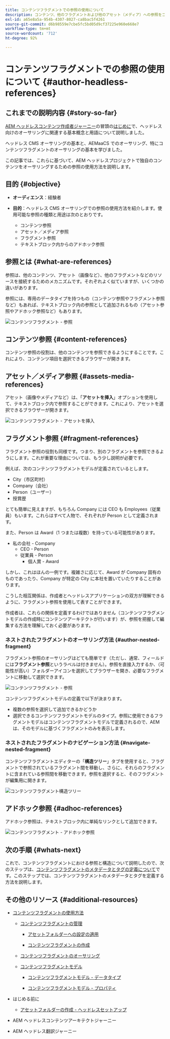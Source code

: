 ```yaml
---
title: コンテンツフラグメントでの参照の使用について
description: コンテンツ、他のフラグメントおよび他のアセット（メディア）への参照をコンテンツフラグメントで使用する方法について説明します。ヘッドレス CMS オーサリング用のネストされたフラグメントの必要性と仕組みを紹介します。
exl-id: a65e8a5a-954b-4307-8027-ca8bac5f4261
source-git-commit: d6b98559e7cbe5fc5bd05d9cf37225e960e668e7
workflow-type: tm+mt
source-wordcount: '712'
ht-degree: 92%

---
```


# コンテンツフラグメントでの参照の使用について {#author-headless-references}

## これまでの説明内容 {#story-so-far}

[AEM ヘッドレスコンテンツ作成者ジャーニー](overview.md)の冒頭の[はじめに](introduction.md)で、ヘッドレス向けのオーサリングに関連する基本概念と用語について説明しました。

ヘッドレス CMS オーサリングの基本と、AEMaaCS でのオーサリング、特にコンテンツフラグメントのオーサリングの基本を学びました。

この記事では、これらに基づいて、AEM ヘッドレスプロジェクトで独自のコンテンツをオーサリングするための参照の使用方法を説明します。

## 目的 {#objective}

* **オーディエンス**：経験者
* **目的**：ヘッドレス CMS オーサリングでの参照の使用方法を紹介します。使用可能な参照の種類と用途は次のとおりです。

   * コンテンツ参照
   * アセット／メディア参照
   * フラグメント参照
   * テキストブロック内からのアドホック参照

## 参照とは {#what-are-references}

参照は、他のコンテンツ、アセット（画像など）、他のフラグメントなどのリソースを接続するためのメカニズムです。それぞれよく似ていますが、いくつかの違いがあります。

参照には、専用のデータタイプを持つもの（コンテンツ参照やフラグメント参照など）もあれば、テキストブロック内の参照として追加されるもの（アセット参照やアドホック参照など）もあります。

![コンテンツフラグメント - 参照](/help/sites-cloud/administering/content-fragments/assets/cf-authoring-overview.png)

## コンテンツ参照 {#content-references}

コンテンツ参照の役割は、他のコンテンツを参照できるようにすることです。これにより、コンテンツ項目を選択できるブラウザーが開きます。

## アセット／メディア参照 {#assets-media-references}

アセット（画像やメディアなど）は、「**アセットを挿入**」オプションを使用して、テキストブロック内で参照することができます。これにより、アセットを選択できるブラウザーが開きます。

![コンテンツフラグメント - アセットを挿入](/help/journey-headless/author/assets/headless-journey-author-references-02.png)

## フラグメント参照 {#fragment-references}

フラグメント参照の役割も同様です。つまり、別のフラグメントを参照できるようにします。これが重要な理由については、もう少し説明が必要です。

例えば、次のコンテンツフラグメントモデルが定義されているとします。

* City（市区町村）
* Company（会社）
* Person（ユーザー）
* 授賞歴

とても簡単に見えますが、もちろん Company には CEO も Employees（従業員）もいます。これらはすべて人物で、それぞれが Person として定義されます。

また、Person は Award（1 つまたは複数）を持っている可能性があります。

* 私の会社 - Company
   * CEO - Person
   * 従業員 - Person
      * 個人賞 - Award

しかし、これはほんの一例です。複雑さに応じて、Award が Company 固有のものであったり、Company が特定の City に本社を置いていたりすることがあります。

こうした相互関係は、作成者とヘッドレスアプリケーションの双方が理解できるように、フラグメント参照を使用して表すことができます。

作成者は、これらの関係を定義するわけではありません（コンテンツフラグメントモデルの作成時にコンテンツアーキテクトが行います）が、参照を把握して編集する方法を理解しておく必要があります。

<!--
![Content Modeling with Content Fragments](/help/journey-headless/developer/assets/headless-modeling-01.png "Content Modeling with Content Fragments")
-->

### ネストされたフラグメントのオーサリング方法 {#author-nested-fragment}

フラグメント参照のオーサリングはどても簡単です（ただし、通常、フィールドには&#x200B;**フラグメント参照**&#x200B;というラベルは付きません）。参照を直接入力するか、（可能性が高い）フォルダーアイコンを選択してブラウザーを開き、必要なフラグメントに移動して選択できます。

![コンテンツフラグメント - 参照](/help/journey-headless/author/assets/headless-journey-author-references-03.png)

コンテンツフラグメントモデルの定義で以下が決まります。

* 複数の参照を選択して追加できるかどうか
* 選択できるコンテンツフラグメントモデルのタイプ。参照に使用できるフラグメントモデルはコンテンツフラグメントモデルで定義されるので、AEM は、そのモデルに基づくフラグメントのみを表示します。

### ネストされたフラグメントのナビゲーション方法 {#navigate-nested-fragment}

コンテンツフラグメントエディターの「**構造ツリー**」タブを使用すると、フラグメントで参照されているフラグメント間を移動し、さらに、それらのフラグメントに含まれている参照間を移動できます。参照を選択すると、そのフラグメントが編集用に開きます。

![コンテンツフラグメント構造ツリー](/help/sites-cloud/administering/content-fragments/assets/cf-authoring-structure-tree.png)

## アドホック参照 {#adhoc-references}

アドホック参照は、テキストブロック内に単純なリンクとして追加できます。

![コンテンツフラグメント - アドホック参照](/help/journey-headless/author/assets/headless-journey-author-references-04.png)

## 次の手順 {#whats-next}

これで、コンテンツフラグメントにおける参照と構造について説明したので、次のステップは、[コンテンツフラグメントのメタデータとタグの定義について](metadata-tagging.md)です。このステップでは、コンテンツフラグメントのメタデータとタグを定義する方法を説明します。

## その他のリソース {#additional-resources}

* [コンテンツフラグメントの使用方法](/help/sites-cloud/administering/content-fragments/overview.md)

   * [コンテンツフラグメントの管理](/help/sites-cloud/administering/content-fragments/managing.md)

      * [アセットフォルダーへの設定の適用](/help/sites-cloud/administering/content-fragments/setup.md#apply-the-configuration-to-your-folder)

      * [コンテンツフラグメントの作成](/help/sites-cloud/administering/content-fragments/managing.md#creating-a-content-fragment)

   * [コンテンツフラグメントのオーサリング](/help/sites-cloud/administering/content-fragments/authoring.md)

   * [コンテンツフラグメントモデル](/help/sites-cloud/administering/content-fragments/content-fragment-models.md)

      * [コンテンツフラグメントモデル - データタイプ](/help/sites-cloud/administering/content-fragments/content-fragment-models.md#data-types)

      * [コンテンツフラグメントモデル - プロパティ](/help/sites-cloud/administering/content-fragments/content-fragment-models.md#properties)

* はじめる前に
   * [アセットフォルダーの作成 - ヘッドレスセットアップ](/help/headless/setup/create-assets-folder.md)

* AEM ヘッドレスコンテンツアーキテクトジャーニー

* AEM ヘッドレス翻訳ジャーニー
